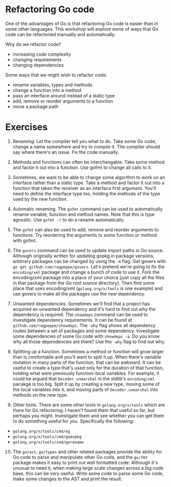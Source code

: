 # Refactoring Go code

One of the advantages of Go is that refactoring Go code is easier
than in some other languages. This workshop will explore some
of ways that Go code can be refactoried manually and automatically.

Why do we refactor code?

- increasing code complexity
- changing requirements
- changing dependencies

Some ways that we might wish to refactor code:

- rename variables, types and methods
- change a function into a method
- pass an interface around instead of a static type
- add, remove or reorder arguments to a function
- move a package path

# Exercises

1. Renaming. Let the compiler tell you what to do. Take some Go code,
change a name somewhere and try to compile it.
The compiler should say where there's an issue. Fix the code manually.

2. Methods and functions can often be interchangable.
Take some method and factor it out into a function.
Use gofmt to change all calls to it.

3. Sometimes, we want to be able to change some algorithm
to work on an interface rather than a static type.
Take a method and factor it out into a function that takes
the receiver as an interface first argument. You'll need
to define the interface type too, holding the methods
of the type used by the new function.

4. Automatic renaming. The `gofmt` command can be used
to automatically rename variable, function and method names.
Note that this is type agnostic.
Use `gofmt -r` to do a rename automatically.

5. The `gofmt` can also be used to add, remove and reorder
arguments to functions. Try reordering the arguments to some
function or method with gofmt.

6.  The `govers` command can be used to update import paths in Go source.
Although originally written for updating gopkg.in package versions,
arbitrary packages can be changed by using the `-m` flag. Get govers with
`go get github.com/rogpeppe/govers`.  Let's pretend we're going to fix
the `encoding/xml` package and change a bunch of code to use it. Fork
the encoding/xml package into a place of your choice (just copy all
the files in that package from the Go root source directory). Then find
some place that uses encoding/xml (`golang.org/x/tools` is one example)
and use govers to make all the packages use the new dependency.

7. Unwanted dependencies. Sometimes we'll find that a project has
acquired an unwanted dependency and it's hard to find out
why the dependency is required. The `showdeps` command
can be used to investigate dependency requirements.
It can be found at `github.com/rogpeppe/showdeps`.
The `-why` flag shows all dependency routes between
a set of packages and some dependency.
Investigate some dependencies of some Go code
with `showdeps -a`. Do you know why all those dependencies
are there? Use the `-why` flag to find out why.

8. Splitting up a function. Sometimes a method or function
will grow larger than is comfortable and you'll want to split
it up. When there's variable mutation in many parts of the
function, that can be awkward. It can be useful to create
a type that's used only for the duration of that function,
holding what were previously function-local variables.
For example, it could be argued that `Decoder.unmarshal` in the stdlib's `encoding/xml`
pacakge is too big. Split it up by creating a new type, moving
some of the local variables into it, and moving parts of
`Decoder.unmarshal` into methods on the new type.

9. Other tools. There are some other tools in `golang.org/x/tools`
which are there for Go refactoring. I haven't found them
that useful so far, but perhaps you might. Investigate them
and see whether you can get them to do something useful
for you.  Specifically the following:

- `golang.org/x/tools/cmd/eg`
- `golang.org/x/tools/cmd/gomvpkg`
- `golang.org/x/tools/cmd/gorename`

10. The `go/ast`, `go/types` and other related packages provide
the ability for Go code to parse and manipulate other Go code, and the `go/fmt`
package makes it easy to print out well formatted code.
Although it's unusual to need it, when making large scale changes across a big code base,
this can be very useful. Write some code to parse some Go code, make some changes
to the AST and print the result.

<!---

4. Tools 

When code increases in complexity, functions that were a reasonable
length can become too long. Something that was a standalone function
might need to be refactored into a method .Something that was a static
type might need to be changed to take an interface so that its implementation
can be replaced. 
 65 

When requirements change, 

gofmt
goimports

gofmt -r
gogrep
govers
showdeps

gomvpkg
eg
gorename
guru

turn function into method on type
turn method on type into function on interface type
split function up into type and methods
rename method
move package
factor a static type into an interface
ast parsing (go/ast, go/types and friends)

what might be a good example to work on?

possible repos:
	github.com/gorilla/?
	golang.org/x/tools/godoc
	
example:
	encoding/xml Decoder.rawToken
	encoding/xml Decoder.unmarshal

--->
